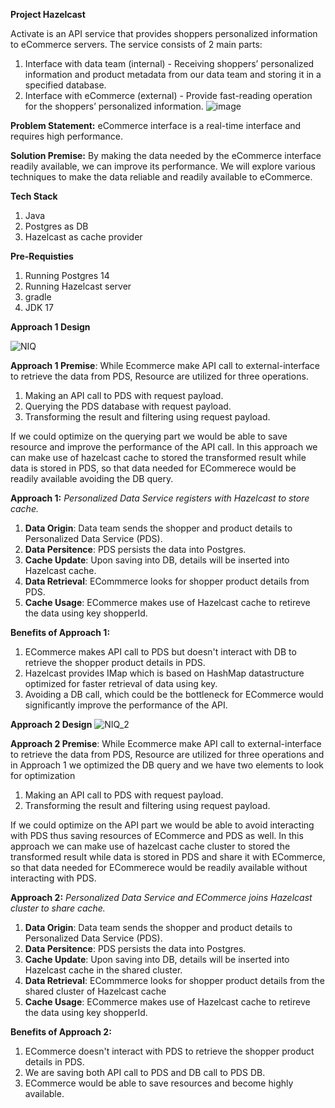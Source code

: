 **Project Hazelcast**

Activate is an API service that provides shoppers
personalized information to eCommerce servers.
The service consists of 2 main parts:
1. Interface with data team (internal) - Receiving shoppers’ personalized
information and product metadata from our data team and storing it in a specified
database.
2. Interface with eCommerce (external) - Provide fast-reading operation for the
shoppers’ personalized information.
![image](https://github.com/durairajsekar/hazelcast/assets/147389197/0b192af7-9413-43ea-80db-5f6bf1ba0059)

**Problem Statement:** eCommerce interface is a real-time interface and requires high performance.

**Solution Premise:** By making the data needed by the eCommerce interface readily available, we can improve its performance. We will explore various techniques to make the data reliable and readily available to eCommerce.

**Tech Stack**
1. Java
2. Postgres as DB
3. Hazelcast as cache provider

**Pre-Requisties**
1. Running Postgres 14
2. Running Hazelcast server
3. gradle
4. JDK 17

**Approach 1 Design**
 
![NIQ](https://github.com/durairajsekar/hazelcast/assets/147389197/8a653d2d-bfdd-4826-aec7-da1790318289)

**Approach 1 Premise**: While Ecommerce make API call to external-interface to retrieve the data from PDS, Resource are utilized for three operations. 
 1. Making an API call to PDS with request payload.
 2. Querying the PDS database with request payload.
 3. Transforming the result and filtering using request payload.

If we could optimize on the querying part we would be able to save resource and improve the performance of the API call. In this approach we can make use of hazelcast cache to stored the transformed result while data is stored in PDS, so that data needed for ECommerece would be readily available avoiding the DB query.

    
**Approach 1:** _Personalized Data Service registers with Hazelcast to store cache._
1. **Data Origin**: Data team sends the shopper and product details to Personalized Data Service (PDS).
2. **Data Persitence**: PDS persists the data into Postgres.
3. **Cache Update**: Upon saving into DB, details will be inserted into Hazelcast cache.
4. **Data Retrieval**: ECommmerce looks for shopper product details from PDS.
5. **Cache Usage**: ECommerce makes use of Hazelcast cache to retireve the data using key shopperId.

**Benefits of Approach 1:**
1. ECommerce makes API call to PDS but doesn't interact with DB to retrieve the shopper product details in PDS.
2. Hazelcast provides IMap which is based on HashMap datastructure optimized for faster retrieval of data using key.
3. Avoiding a DB call, which could be the bottleneck for ECommerce would significantly improve the performance of the API.

**Approach 2 Design**
![NIQ_2](https://github.com/durairajsekar/hazelcast/assets/147389197/214079a8-177e-4562-ac31-9fbe418ebd2b)

**Approach 2 Premise**: While Ecommerce make API call to external-interface to retrieve the data from PDS, Resource are utilized for three operations and in Approach 1 we optimized the DB query and we have two elements to look for optimization 
 1. Making an API call to PDS with request payload.
 3. Transforming the result and filtering using request payload.

If we could optimize on the API  part we would be able to avoid interacting with PDS thus saving resources of ECommerce and PDS as well.  In this approach we can make use of hazelcast cache cluster to stored the transformed result while data is stored in PDS and share it with ECommerce, so that data needed for ECommerece would be readily available without interacting with PDS.

**Approach 2:** _Personalized Data Service and ECommerce joins Hazelcast cluster to share cache._
1. **Data Origin**: Data team sends the shopper and product details to Personalized Data Service (PDS).
2. **Data Persitence**: PDS persists the data into Postgres.
3. **Cache Update**: Upon saving into DB, details will be inserted into Hazelcast cache in the shared cluster.
4. **Data Retrieval**: ECommmerce looks for shopper product details from the shared cluster of Hazelcast cache
5. **Cache Usage**: ECommerce makes use of Hazelcast cache to retireve the data using key shopperId.

**Benefits of Approach 2:** 
1. ECommerce doesn't interact with PDS to retrieve the shopper product details in PDS.
2. We are saving both API call to PDS and DB call to PDS DB.
3. ECommerce would be able to save resources and become highly available.


